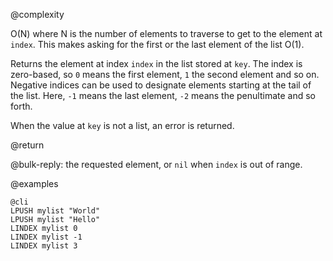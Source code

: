@complexity

O(N) where N is the number of elements to traverse to get to the element
at `index`. This makes asking for the first or the last
element of the list O(1).

Returns the element at index `index` in the list stored at `key`.
The index is zero-based, so `0` means the first element, `1` the second
element and so on. Negative indices can be used to designate elements
starting at the tail of the list. Here, `-1` means the last element, `-2` means
the penultimate and so forth.

When the value at `key` is not a list, an error is returned.

@return

@bulk-reply: the requested element, or `nil` when `index` is out of range.

@examples

    @cli
    LPUSH mylist "World"
    LPUSH mylist "Hello"
    LINDEX mylist 0
    LINDEX mylist -1
    LINDEX mylist 3

